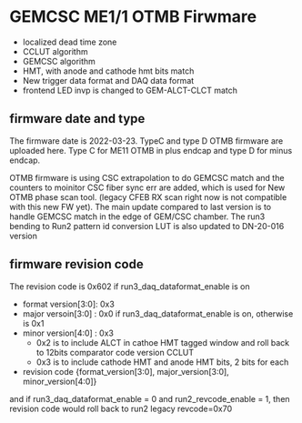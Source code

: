 # GEMCSC ME1/1 OTMB Firwmare
   - localized dead time zone
   - CCLUT algorithm 
   - GEMCSC algorithm
   - HMT, with anode and cathode hmt bits match
   - New trigger data format and DAQ data format
   - frontend LED invp is changed to GEM-ALCT-CLCT match

## firmware date and type
The firmware date is 2022-03-23. TypeC and type D OTMB firmware are uploaded here.   Type C for ME11 OTMB in plus endcap and type D for minus endcap.  

OTMB firmware is using CSC extrapolation to do GEMCSC match and the counters to moinitor CSC fiber sync err are added, which is used for New OTMB phase scan tool. (legacy CFEB RX scan right now is not compatible with this new FW yet). The main update compared to last version is to handle GEMCSC match in the edge of GEM/CSC chamber.  The run3 bending to Run2 pattern id conversion LUT is also updated to DN-20-016 version

## firmware revision code
The revision code is 0x602 if run3_daq_dataformat_enable is on
   - format version[3:0]: 0x3
   - major versoin[3:0] : 0x0 if run3_daq_dataformat_enable is on, otherwise is 0x1
   - minor version[4:0] : 0x3
    	- 0x2 is to include ALCT in cathoe HMT tagged window and roll back to 12bits comparator code version CCLUT
        - 0x3 is to include cathode HMT and anode HMT bits, 2 bits for each
   - revision code {format_version[3:0], major_version[3:0], minor_version[4:0]}

and if run3_daq_dataformat_enable = 0 and run2_revcode_enable = 1, then revision code would roll back to run2 legacy revcode=0x70
